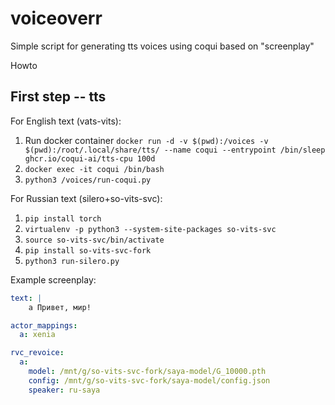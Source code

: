 # voiceoverr
Simple script for generating tts voices using coqui based on "screenplay"


Howto

## First step -- tts

For English text (vats-vits):

1. Run docker container `docker run -d -v $(pwd):/voices -v $(pwd):/root/.local/share/tts/ --name coqui --entrypoint /bin/sleep ghcr.io/coqui-ai/tts-cpu 100d`
2. `docker exec -it coqui /bin/bash`
3. `python3 /voices/run-coqui.py`


For Russian text (silero+so-vits-svc):
1. `pip install torch`
2. `virtualenv -p python3 --system-site-packages so-vits-svc`
3. `source so-vits-svc/bin/activate`
4. `pip install so-vits-svc-fork`
5. `python3 run-silero.py`


Example screenplay:

```yaml
text: |
    a Привет, мир!

actor_mappings:
  a: xenia

rvc_revoice:
  a: 
    model: /mnt/g/so-vits-svc-fork/saya-model/G_10000.pth
    config: /mnt/g/so-vits-svc-fork/saya-model/config.json
    speaker: ru-saya
```